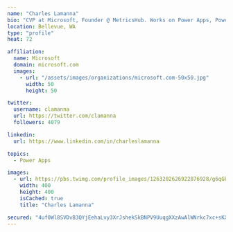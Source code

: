 ```yaml
---
name: "Charles Lamanna"
bio: "CVP at Microsoft, Founder @ MetricsHub. Works on Power Apps, Power Automate, Power Virtual Agent, Common Data Service and Dynamics 365."
location: Bellevue, WA
type: "profile"
heat: 72

affiliation:
  name: Microsoft
  domain: microsoft.com
  images:
    - url: "/assets/images/organizations/microsoft.com-50x50.jpg"
      width: 50
      height: 50

twitter:
  username: clamanna
  url: https://twitter.com/clamanna
  followers: 4079

linkedin:
  url: https://www.linkedin.com/in/charleslamanna

topics:
  - Power Apps

images:
  - url: https://pbs.twimg.com/profile_images/1263202626922876928/g6qGbHZ-_400x400.jpg
    width: 400
    height: 400
    isCached: true
    title: "Charles Lamanna"

secured: "4uf0Wl8SVDvB3QYjEehaLvy3XrJshekSkBNPV9UuqgXXzAwAlWNrkc7xc+sKXkk5S3io5Vo85t+OpRpgs6sTT64MT54auQcl1xZl7qPhU9+CW2l+dUM8p2mc0+OI+H6qZskxMBc0qmSn0HeA1ElzmwFhDUxHTuff24Y0YtoIPDy46gMfMAKeZN4ppAmPFA9FZb86ppFmOlJxrlMafU9GZMMFEM+xAPMhddqFEac5L+ioNSNnd0qHDx4xmne7/OCwJcKQMfzJHLxD1iSl9drvTDm2QaWz0x8kbb1YxYIxIl9Ke3oV1pM+gXVmjq7+S/QXJHI6gFZAmj5ZVSQf9AVtUl+tZahPVoNb2IltY2P88VkliewIN/90SrCh38Zh8a0MqP+WVdLO2dmgQgEZKqVumjAXfh/sm8tPqL4vfskUrVM=;btyStcnOyBe8VI10BIQNRA=="
---
```


